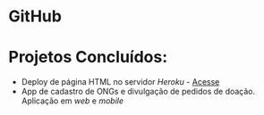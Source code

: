 # GitHub

# Projetos Concluídos:
* Deploy de página HTML no servidor _Heroku_ - [Acesse]( https://formvisitas.herokuapp.com/)
* App de cadastro de ONGs e divulgação de pedidos de doação. Aplicação em _web_ e _mobile_
